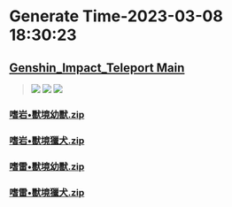 # Generate Time-2023-03-08 18:30:23

## [Genshin_Impact_Teleport Main](https://github.com/Sam5440/Genshin_Impact_Teleport)

>![](https://komarev.com/ghpvc/?username=done439)
>![](https://komarev.com/ghpvc/?username=done438)
>![](https://komarev.com/ghpvc/?username=done437)

### [嗜岩•獸境幼獸.zip](https://raw.githubusercontent.com/Sam5440/Genshin_Impact_Teleport/download/ManualCollectPoint/Monster/Rifthound/%E5%97%9C%E5%B2%A9%E2%80%A2%E7%8D%B8%E5%A2%83%E5%B9%BC%E7%8D%B8.zip)

### [嗜岩•獸境獵犬.zip](https://raw.githubusercontent.com/Sam5440/Genshin_Impact_Teleport/download/ManualCollectPoint/Monster/Rifthound/%E5%97%9C%E5%B2%A9%E2%80%A2%E7%8D%B8%E5%A2%83%E7%8D%B5%E7%8A%AC.zip)

### [嗜雷•獸境幼獸.zip](https://raw.githubusercontent.com/Sam5440/Genshin_Impact_Teleport/download/ManualCollectPoint/Monster/Rifthound/%E5%97%9C%E9%9B%B7%E2%80%A2%E7%8D%B8%E5%A2%83%E5%B9%BC%E7%8D%B8.zip)

### [嗜雷•獸境獵犬.zip](https://raw.githubusercontent.com/Sam5440/Genshin_Impact_Teleport/download/ManualCollectPoint/Monster/Rifthound/%E5%97%9C%E9%9B%B7%E2%80%A2%E7%8D%B8%E5%A2%83%E7%8D%B5%E7%8A%AC.zip)

